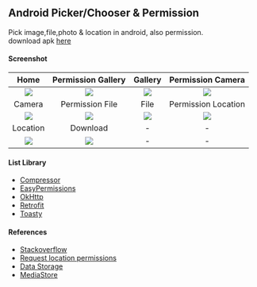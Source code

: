 ## Android Picker/Chooser & Permission ##

Pick image,file,photo & location in android, also permission.  
download apk [here](https://www.dropbox.com/s/socl0u7v93p6ayo)

#### Screenshot ####
| Home | Permission Gallery | Gallery  | Permission Camera |
| :---: | :---: |:---:| :---: |
| ![](https://images2.imgbox.com/0c/34/amR5inir_o.png) | ![](https://images2.imgbox.com/30/21/X7AUK3QZ_o.png) | ![](https://images2.imgbox.com/85/8d/gon4dI7N_o.png) | ![](https://images2.imgbox.com/84/f1/HuADVrB0_o.png) |
| Camera | Permission File | File  | Permission Location |
| ![](https://images2.imgbox.com/63/c7/Gs7MQAN8_o.png) | ![](https://images2.imgbox.com/b5/05/iqGltMPd_o.png) | ![](https://images2.imgbox.com/ef/f0/JmLh0lVe_o.png) | ![](https://images2.imgbox.com/01/cd/PJcM33Yo_o.png) |
| Location | Download | - | - |
| ![](https://images2.imgbox.com/98/16/9AHqvG9u_o.png) | ![](https://images2.imgbox.com/6c/d9/NBClsPFm_o.png) | - | - |

#### List Library ####
- [Compressor](https://github.com/zetbaitsu/Compressor)
- [EasyPermissions](https://github.com/googlesamples/easypermissions)
- [OkHttp](https://github.com/square/okhttp)
- [Retrofit](https://github.com/square/retrofit)
- [Toasty](https://github.com/GrenderG/Toasty)

#### References ####
- [Stackoverflow](https://stackoverflow.com/a/65763144/3559183)
- [Request location permissions](https://developer.android.com/training/location/permissions)
- [Data Storage](https://developer.android.com/training/data-storage)
- [MediaStore](https://developer.android.com/reference/android/provider/MediaStore)
